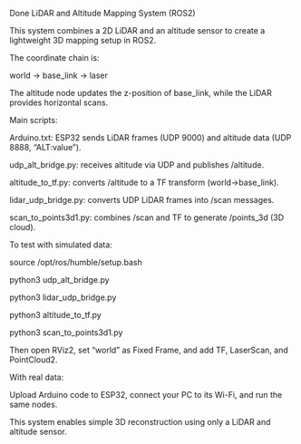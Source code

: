 Done LiDAR and Altitude Mapping System (ROS2)



This system combines a 2D LiDAR and an altitude sensor to create a lightweight 3D mapping setup in ROS2.

The coordinate chain is:

world → base\_link → laser

The altitude node updates the z-position of base\_link, while the LiDAR provides horizontal scans.



Main scripts:



Arduino.txt: ESP32 sends LiDAR frames (UDP 9000) and altitude data (UDP 8888, “ALT:value”).



udp\_alt\_bridge.py: receives altitude via UDP and publishes /altitude.



altitude\_to\_tf.py: converts /altitude to a TF transform (world→base\_link).



lidar\_udp\_bridge.py: converts UDP LiDAR frames into /scan messages.



scan\_to\_points3d1.py: combines /scan and TF to generate /points\_3d (3D cloud).



To test with simulated data:

source /opt/ros/humble/setup.bash

python3 udp\_alt\_bridge.py

python3 lidar\_udp\_bridge.py

python3 altitude\_to\_tf.py

python3 scan\_to\_points3d1.py

Then open RViz2, set “world” as Fixed Frame, and add TF, LaserScan, and PointCloud2.



With real data:

Upload Arduino code to ESP32, connect your PC to its Wi-Fi, and run the same nodes.



This system enables simple 3D reconstruction using only a LiDAR and altitude sensor.


